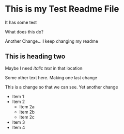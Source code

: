 # This is my Test Readme File

It has some test

What does this do?

Another Change...  I keep changing my readme

## This is heading two

Maybe I need *Italic text* in that location

Some other text here.  Making one last change

This is a change so that we can see.
Yet another change

* Item 1
* Item 2
  * Item 2a
  * Item 2b
  * Item 2c
* Item 3
* Item 4
